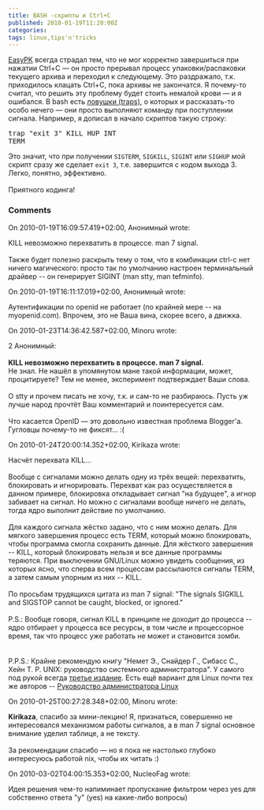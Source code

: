 ```yaml
---
title: BASH -скрипты и Ctrl+C
published: 2010-01-19T11:20:00Z
categories: 
tags: linux,tips'n'tricks
---
```


<a href="http://github.com/Minoru/EasyPK">EasyPK</a> всегда страдал тем, что не мог корректно завершиться при нажатии Ctrl+C — он просто прерывал процесс упаковки/распаковки текущего архива и переходил к следующему. Это раздражало, т.к. приходилось клацать Ctrl+C, пока архивы не закончатся. Я почему-то считал, что решить эту проблему будет стоить немалой крови — и я ошибался. В bash есть <a href="http://tldp.org/LDP/Bash-Beginners-Guide/html/sect_12_02.html">ловушки (traps)</a>, о которых и рассказать-то особо нечего — они просто выполняют команду при поступлении сигнала. Например, я дописал в начало скриптов такую строку:<br /><pre class="code">trap "exit 3" KILL HUP INT TERM</pre>Это значит, что при получении <code>SIGTERM</code>, <code>SIGKILL</code>, <code>SIGINT</code> или <code>SIGHUP</code> мой скрипт сразу же сделает <code>exit 3</code>, т.е. завершится с кодом выхода 3. Легко, понятно, эффективно.<br /><br />Приятного кодинга!

<h3 id='hakyll-convert-comments-title'>Comments</h3>
<div class='hakyll-convert-comment'>
<p class='hakyll-convert-comment-date'>On 2010-01-19T16:09:57.419+02:00, Анонимный wrote:</p>
<p class='hakyll-convert-comment-body'>
KILL невозможно перехватить в процессе. man 7 signal.<br /><br />Также будет полезно раскрыть тему о том, что в комбинации ctrl-c нет ничего магического: просто так по умолчанию настроен терминальный драйвер -- он генерирует SIGINT (man stty, man tefminfo).
</p>
</div>

<div class='hakyll-convert-comment'>
<p class='hakyll-convert-comment-date'>On 2010-01-19T16:11:17.019+02:00, Анонимный wrote:</p>
<p class='hakyll-convert-comment-body'>
Аутентификации по openid не работает (по крайней мере -- на myopenid.com). Впрочем, это не Ваша вина, скорее всего, а движка.
</p>
</div>

<div class='hakyll-convert-comment'>
<p class='hakyll-convert-comment-date'>On 2010-01-23T14:36:42.587+02:00, Minoru wrote:</p>
<p class='hakyll-convert-comment-body'>
2 Анонимный:<br /><br /><b>KILL невозможно перехватить в процессе. man 7 signal.</b><br />Не знал. Не нашёл в упомянутом мане такой информации, может, процитируете? Тем не менее, эксперимент подтверждает Ваши слова.<br /><br />О stty и прочем писать не хочу, т.к. и сам-то не разбираюсь. Пусть уж лучше народ прочтёт Ваш комментарий и поинтересуется сам.<br /><br />Что касается OpenID — это довольно известная проблема Blogger&#39;а. Гугловцы почему-то не фиксят… :(
</p>
</div>

<div class='hakyll-convert-comment'>
<p class='hakyll-convert-comment-date'>On 2010-01-24T20:00:14.352+02:00, Kirikaza wrote:</p>
<p class='hakyll-convert-comment-body'>
Насчёт перехвата KILL...<br /><br />Вообще с сигналами можно делать одну из трёх вещей: перехватить, блокировать и игнорировать. Перехват как раз осуществляется в данном примере, блокировка откладывает сигнал &quot;на будущее&quot;, а игнор забивает на сигнал. Но можно с сигналами вообще ничего не делать, тогда ядро выполнит действие по умолчанию.<br /><br />Для каждого сигнала жёстко задано, что  с ним можно делать. Для мягкого завершения процесс есть TERM, который можно блокировать, чтобы программа смогла сохранить данные. Для жёсткого завершения -- KILL, который блокировать нельзя и все данные программы теряются. При выключении GNU/Linux можно увидеть сообщения, из которых ясно, что сперва всем процессам рассылаются сигналы TERM, а затем самым упорным из них -- KILL.<br /><br />По просьбам трудящихся цитата из man 7 signal: &quot;The signals SIGKILL and SIGSTOP cannot be caught, blocked, or ignored.&quot; <br /><br />P.S.: Вообще говоря, сигнал KILL в принципе не доходит до процесса -- ядро отбирает у процесса все ресурсы, в том числе и процессорное время, так что процесс уже работать не может и становится зомби.<br /><br /><br />P.P.S.: Крайне рекомендую книгу &quot;Немет Э., Снайдер Г., Сибасс С., Хейн Т. Р. UNIX: руководство системного администратора&quot;. У самого под рукой всегда <a href="http://www.books.ru/shop/books/21999?partner=436634" rel="nofollow">третье издание</a>. Есть ещё вариант для Linux почти тех же авторов -- <a href="http://www.books.ru/shop/books/499617?partner=436634" rel="nofollow">Руководство администратора Linux</a>
</p>
</div>

<div class='hakyll-convert-comment'>
<p class='hakyll-convert-comment-date'>On 2010-01-25T00:27:28.348+02:00, Minoru wrote:</p>
<p class='hakyll-convert-comment-body'>
<b>Kirikaza</b>, спасибо за мини-лекцию! Я, признаться, совершенно не интересовался механизмом работы сигналов, а в man 7 signal основное внимание уделил таблице, а не тексту.<br /><br />За рекомендации спасибо — но я пока не настолько глубоко интересуюсь работой nix, чтобы их читать :)
</p>
</div>

<div class='hakyll-convert-comment'>
<p class='hakyll-convert-comment-date'>On 2010-03-02T04:00:15.353+02:00, NucleoFag wrote:</p>
<p class='hakyll-convert-comment-body'>
Идея решения чем-то напиминает пропускание фильтром через yes для собственно ответа &quot;y&quot; (yes) на какие-либо вопросы)
</p>
</div>



